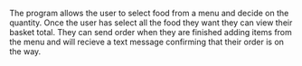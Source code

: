 The program allows the user to select food from a menu and decide on the quantity. Once the user has select all the food they want they can view their basket total. They can send order when they are finished adding items from the menu and will recieve a text message confirming that their order is on the way. 